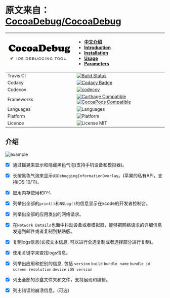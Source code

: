 # 原文来自：[CocoaDebug/CocoaDebug](https://github.com/CocoaDebug/CocoaDebug)

| <img alt="logo" src="https://raw.githubusercontent.com/CocoaDebug/CocoaDebug/master/pic/logo.png" width="250"/> | <ul align="left"><li><a href="https://github.com/CocoaDebug/CocoaDebug/wiki/%E4%B8%AD%E6%96%87%E4%BB%8B%E7%BB%8D">中文介绍</a><li><a href="#introduction">Introduction</a><li><a href="#installation">Installation</a><li><a href="#usage">Usage</a><li><a href="#parameters">Parameters</a></ul> |
| -------------- | -------------- |
| Travis CI | [![Build Status](https://travis-ci.org/CocoaDebug/CocoaDebug.svg?branch=master)](https://travis-ci.org/CocoaDebug/CocoaDebug) |
| Codacy | [![Codacy Badge](https://api.codacy.com/project/badge/Grade/6aac8606d10f403a811cafdf870bb552)](https://www.codacy.com/app/CocoaDebug/CocoaDebug?utm_source=github.com&amp;utm_medium=referral&amp;utm_content=CocoaDebug/CocoaDebug&amp;utm_campaign=Badge_Grade) |
| Codecov | [![codecov](https://codecov.io/gh/CocoaDebug/CocoaDebug/branch/master/graph/badge.svg)](https://codecov.io/gh/CocoaDebug/CocoaDebug) |
| Frameworks | [![Carthage Compatible](https://img.shields.io/badge/Carthage-compatible-4BC51D.svg?style=flat)](https://github.com/Carthage/Carthage) [![CocoaPods Compatible](https://img.shields.io/cocoapods/v/CocoaDebug.svg)](https://img.shields.io/cocoapods/v/CocoaDebug.svg) |
| Languages | ![Languages](https://img.shields.io/badge/languages-Swift%20%7C%20ObjC-blue.svg) |
| Platform | ![Platform](https://img.shields.io/badge/platforms-iOS%208.0+-blue.svg) |
| Licence | <img src="https://img.shields.io/badge/license-MIT-blue.svg?style=flat" alt="License MIT"/> |

<span style="float:none" />

## 介绍

![example](https://raw.githubusercontent.com/CocoaDebug/CocoaDebug/master/pic/example.gif)

- [x] 通过摇晃来显示和隐藏黑色气泡(支持手机设备和模拟器)。

- [x] 长按黑色气泡来显示`UIDebuggingInformationOverlay`。(苹果的私有API，支持iOS 10/11)。

- [x] 应用内存使用和`FPS`.

- [x] 列举出全部的`print()`和`NSLog()`的信息显示在xcode的开发者控制台。

- [x] 列举出全部的应用发出的网络请求。

- [x] 在`Network Details`也面中抖动设备或者模拟器，能够把网络请求的详细信息发送到邮件或者复制到黏贴版。

- [x] 复制logs信息(长按文本信息, 可以进行全选复制或者选择部分进行复制)。

- [x] 使用关键字来查找logs信息。

- [x] 列举出应用和蛇别的信息, 包括 `version` `build` `bundle name` `bundle id` `screen resolution` `device` `iOS version`

- [x] 列出全部的沙盒文件夹和文件，支持展现和编辑。

- [x] 列出错误的崩溃信息。(可选)
